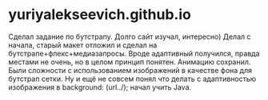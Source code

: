 # yuriyalekseevich.github.io
Сделал задание по бутстрапу. Долго сайт изучал, интересно) Делал с начала, старый макет отложил и сделал на бутстрапе+флекс+медиазапросы. Вроде адаптивный получился, правда местами не очень, но в целом принцип понятен. Анимацию сохранил. Были сложности с использованием изображений в качестве фона для бутстрап сетки. Ну и ещё не совсем понял что делать с адаптивностью изображения в background: (url../); начал учить Java.
